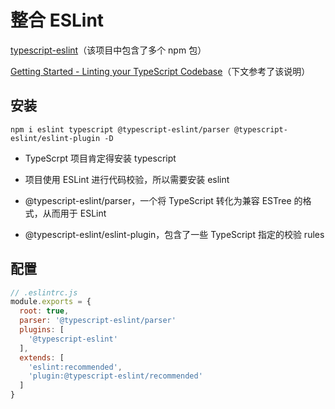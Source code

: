 # 整合 ESLint

[typescript-eslint](https://github.com/typescript-eslint/typescript-eslint)（该项目中包含了多个 npm 包）

[Getting Started - Linting your TypeScript Codebase](https://github.com/typescript-eslint/typescript-eslint/blob/master/docs/getting-started/linting/README.md)（下文参考了该说明）

## 安装

`npm i eslint typescript @typescript-eslint/parser @typescript-eslint/eslint-plugin -D`

- TypeScrpt 项目肯定得安装 typescript

- 项目使用 ESLint 进行代码校验，所以需要安装 eslint

- @typescript-eslint/parser，一个将 TypeScript 转化为兼容 ESTree 的格式，从而用于 ESLint

- @typescript-eslint/eslint-plugin，包含了一些 TypeScript 指定的校验 rules

## 配置

```js
// .eslintrc.js
module.exports = {
  root: true,
  parser: '@typescript-eslint/parser'
  plugins: [
    '@typescript-eslint'
  ],
  extends: [
    'eslint:recommended',
    'plugin:@typescript-eslint/recommended'
  ]
}
```